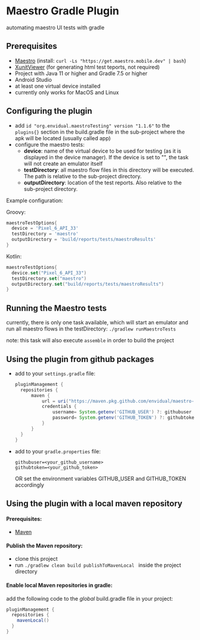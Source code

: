 # Maestro Gradle Plugin
automating maestro UI tests with gradle
## Prerequisites
- [Maestro](https://maestro.mobile.dev/)
  (install: `curl -Ls "https://get.maestro.mobile.dev" | bash`)
- [XunitViewer](https://github.com/lukejpreston/xunit-viewer) (for generating html test teports, not required)
- Project with Java 11 or higher and Gradle 7.5 or higher
- Android Studio
- at least one virtual device installed
- currently only works for MacOS and Linux
## Configuring the plugin
- add ```id "org.envidual.maestroTesting" version "1.1.6"``` to the `plugins{}` section in the build.gradle file in the sub-project where the apk will be located (usually called app)
- configure the maestro tests:
    - **device**: name of the virtual device to be used for testing (as it is displayed in the device manager). If the device is set to "", the task will not create an emulator itself
    - **testDirectory**: all maestro flow files in this directory will be executed. The path is relative to the sub-project directory.
    - **outputDirectory**: location of the test reports. Also relative to the sub-project directory.

Example configuration:

Groovy:
```Groovy
maestroTestOptions{  
  device = 'Pixel_6_API_33'  
  testDirectory = 'maestro'  
  outputDirectory = 'build/reports/tests/maestroResults'  
}
```
Kotlin:
```Kotlin
maestroTestOptions{  
  device.set("Pixel_6_API_33")  
  testDirectory.set("maestro")  
  outputDirectory.set("build/reports/tests/maestroResults")  
}
```
## Running the Maestro tests
currently, there is only one task available, which will start an emulator and run all maestro flows in the testDirectory:
```./gradlew runMaestroTests```

note: this task will also execute ```assemble``` in order to build the project

## Using the plugin from github packages 
- add to your `settings.gradle` file:
  ```Groovy
  pluginManagement {
    repositories {
        maven {
            url = uri("https://maven.pkg.github.com/envidual/maestro-testing")
            credentials {
                username= System.getenv('GITHUB_USER') ?: githubuser
                password= System.getenv('GITHUB_TOKEN') ?: githubtoken
            }
        }
    }
  }
  ```
- add to your `gradle.properties` file:
  ```
  githubuser=<your_github_username>
  githubtoken=<your_github_token>
  ```
  OR set the environment variables GITHUB_USER and GITHUB_TOKEN accordingly

## Using the plugin with a local maven repository

#### Prerequisites:
- [Maven](https://maven.apache.org/)
#### Publish the Maven repository:
- clone this project
- run ```./gradlew clean build publishToMavenLocal ``` inside the project directory

#### Enable local Maven repositories in gradle:
add the following code to the *global* build.gradle file in your project:
```Groovy
pluginManagement {  
  repositories {
    mavenLocal()  
  }
}
  ```